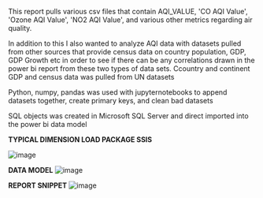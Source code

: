 This report pulls various csv files that contain AQI_VALUE, 'CO AQI Value', 'Ozone AQI Value', 'NO2 AQI Value', and various other metrics regarding air quality.

In addition to this I also wanted to analyze AQI data with datasets pulled from other sources that provide census data on country population, GDP, GDP Growth etc
in order to see if there can be any correlations drawn in the power bi report from these two types of data sets. Ccountry and continent GDP 
and census data was pulled from UN datasets

Python, numpy, pandas was used with jupyternotebooks to append datasets together, create primary keys, and clean bad datasets

SQL objects was created in Microsoft SQL Server and direct imported into the power bi data model

**TYPICAL DIMENSION LOAD PACKAGE SSIS**

![image](https://github.com/munasef95/Air_Quality_Analysis_PBI/assets/53122404/a2a083fb-0388-4931-83b3-c68897cf9476)


**DATA MODEL**
![image](https://github.com/munasef95/Air_Quality_Analysis_PBI/assets/53122404/4d0d816b-2abd-440e-a27c-37938d5681f7)


**REPORT SNIPPET**
![image](https://github.com/munasef95/Air_Quality_Analysis_PBI/assets/53122404/554ace9b-dded-46e9-905f-359803e557c1)


